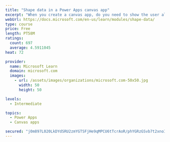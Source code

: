 ```yaml
---
title: "Shape data in a Power Apps canvas app"
excerpt: "When you create a canvas app, do you need to show the user all the data? What if you want to show only the data that is relevant to them? This module will help you address this issue."
webUrl: https://docs.microsoft.com/en-us/learn/modules/shape-data/
type: course
price: Free
length: PT58M
ratings:
  count: 697
  average: 4.5911045
heat: 72

provider:
  name: Microsoft Learn
  domain: microsoft.com
  images:
    - url: /assets/images/organizations/microsoft.com-50x50.jpg
      width: 50
      height: 50

levels:
  - Intermediate

topics:
  - Power Apps
  - Canvas apps

secured: "j0m897L020LkDYdSRU2zmYGTSFjHe9qMPCU6tTcrAoR/phYGRzGSvb7t2xnoIizj012oglJi77Xn+2F0X0mwVM9aNtVeo0Ip3HEIeJ41q+xnhGIxXwc1PMyppAi3TcJyC+SBMeMzbY1oHB7QI/JbDSnWDsj1JrhCeHlzy4luvrsIT6DtveA+9Rwn5hOOVedNcjK9/8UxmznLQnZQL+vLGz1ELBymc0S+uEOs7ejmMuorLpEG1mUSuwMH4W+CkfW3tuJYS8SRIPkzBTSRLpLDoy07DSh6dYFyxrl1vjuu5urkxXDqu6UhfC7c9JgKK5z1HCpAgqr8b3OO2vuN4AhGH/O6PJNagbPLfwGJlznsUHrOhWu4sDKqObpRdwFvLJ/v07rmH/PGCPDJyp1rHgR7+A==;0/XkCGP8S9HaWY0XkZG36Q=="
---
```


